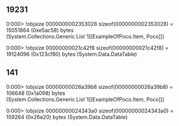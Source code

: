## 19231
0:000> !objsize 0000000002353028
sizeof(0000000002353028) = 15051864 (0xe5ac58) bytes (System.Collections.Generic.List`1[[ExampleOfPoco.Item, Poco]])

0:000> !objsize 00000000021c42f8
sizeof(00000000021c42f8) = 19124096 (0x123cf80) bytes (System.Data.DataTable)

## 141
0:000> !objsize 00000000026a39b8
sizeof(00000000026a39b8) = 106648 (0x1a098) bytes (System.Collections.Generic.List`1[[ExampleOfPoco.Item, Poco]])

0:000> !objsize 00000000024343a0
sizeof(00000000024343a0) = 159264 (0x26e20) bytes (System.Data.DataTable)
